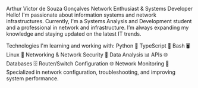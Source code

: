 Arthur Victor de Souza Gonçalves
Network Enthusiast & Systems Developer
Hello! I'm passionate about information systems and network infrastructures. Currently, I'm a Systems Analysis and Development student and a professional in network and infrastructure. I’m always expanding my knowledge and staying updated on the latest IT trends.

Technologies I'm learning and working with:
Python 🐍
TypeScript 🔶
Bash 🖥️
Linux 🐧
Networking & Network Security 🔐
Data Analysis 📊
APIs 🌐
Databases 🗄️
Router/Switch Configuration 🌐
Network Monitoring 📡
Specialized in network configuration, troubleshooting, and improving system performance.
